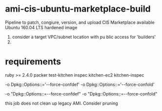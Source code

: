 # ami-cis-ubuntu-marketplace-build
Pipeline to patch, congiure, version, and upload CIS Marketplace available Ubuntu 160.04 LTS hardened image

1. consider a target VPC/subnet location with pu blic access for 'builders'
2. 


# requirements

ruby >= 2.4.0
packer
test-kitchen
inspec
kitchen-ec2
kitchen-inspec


-o Dpkg::Options::='--force-confdef' -o Dpkg::Options::='--force-confold'


-o "Dpkg::Options::=--force-confdef" -o "Dpkg::Options::=--force-confold"

this job does not clean up legacy AMI. Consider pruning